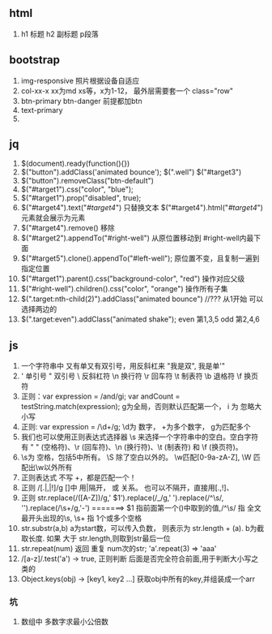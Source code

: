 ## html
1. h1 标题 h2 副标题 p段落 <!-- 注释 -->

## bootstrap
1. img-responsive 照片根据设备自适应
2. col-xx-x  xx为md xs等，x为1-12， 最外层需要套一个 class="row"
3. btn-primary btn-danger 前提都加btn
4. text-primary
5. <i class="fa fa-thumbs-up"></i>

## jq
1. $(document).ready(function(){})
2. $("button").addClass('animated bounce'); $(".well")   $("#target3")
3. $("button").removeClass("btn-default")
4. $("#target1").css("color", "blue");
5. $("#target1").prop("disabled", true);
6. $("#target4").text("<em>#target4</em>") 只替换文本   $("#target4").html("<em>#target4</em>") 元素就会展示为元素
7. $("#target4").remove() 移除
8. $("#target2").appendTo("#right-well") 从原位置移动到 #right-well内最下面
9. $("#target5").clone().appendTo("#left-well"); 原位置不变，且复制一遍到 指定位置
10. $("#target1").parent().css("background-color", "red") 操作对应父级
11. $("#right-well").children().css("color", "orange") 操作所有子集
12. $(".target:nth-child(2)").addClass("animated bounce") //??? 从1开始 可以选择两边的
13. $(".target:even").addClass("animated shake"); even 第1,3,5 odd 第2,4,6

## js
1. 一个字符串中 又有单又有双引号，用反斜杠来 "我是双\", 我是单'"
2. \'	单引号  \"	双引号  \\	反斜杠符  \n	换行符  \r	回车符  \t	制表符  \b	退格符  \f	换页符
3. 正则：var expression = /and/gi; var andCount = testString.match(expression); g为全局，否则默认匹配第一个， i 为 忽略大小写
4. 正则: var expression = /\d+/g; \d为 数字， +为多个数字， g为匹配多个
5. 我们也可以使用正则表达式选择器 \s 来选择一个字符串中的空白。空白字符有 " " (空格符)、\r (回车符)、\n (换行符)、\t (制表符) 和 \f (换页符)。
6. \s为 空格，包括5中所有。 \S 除了空白以外的。 \w匹配[0-9a-zA-Z], \W 匹配出\w以外所有
7. 正则表达式 不写 +，都是匹配一个！
8. 正则 /[.|,|!]/g  []中 用|隔开， 或 关系。 也可以不隔开，直接用[.,!]、
9. 正则 str.replace(/([A-Z])/g,' $1').replace(/_/g,' ').replace(/^\s/, '').replace(/\s+/g,'-')  =======> $1 指前面第一个()中取到的值,/^\s/ 指 全文最开头出现的\s, \s+ 指 1个或多个空格
10. str.substr(a,b)   a为start数，可以传入负数， 则表示为 str.length + (a).  b为截取长度. 如果 大于 str.length,则取到str最后一位
11. str.repeat(num) 返回 重复 num次的str;  'a'.repeat(3) => 'aaa'
12. /[a-z]/.test('a') -> true, 正则判断 后面是否完全符合前面,用于判断大小写之类的
13. Object.keys(obj) -> [key1, key2 ...] 获取obj中所有的key,并组装成一个arr


### 坑
1. 数组中 多数字求最小公倍数